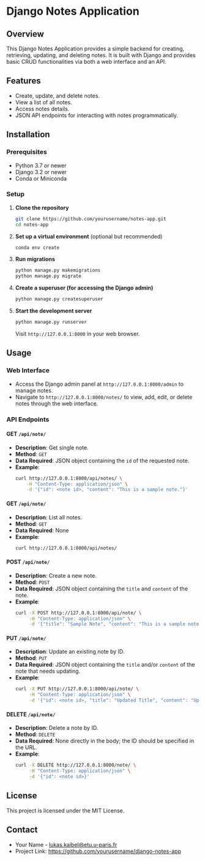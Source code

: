 # Django Notes Application

## Overview

This Django Notes Application provides a simple backend for creating, retrieving, updating, and deleting notes. It is built with Django and provides basic CRUD functionalities via both a web interface and an API.

## Features

- Create, update, and delete notes.
- View a list of all notes.
- Access notes details.
- JSON API endpoints for interacting with notes programmatically.

## Installation

### Prerequisites

- Python 3.7 or newer
- Django 3.2 or newer
- Conda or Miniconda

### Setup

1. **Clone the repository**

   ```bash
   git clone https://github.com/yourusername/notes-app.git
   cd notes-app
   ```

2. **Set up a virtual environment** (optional but recommended)

   ```bash
   conda env create
   ```

3. **Run migrations**

   ```bash
   python manage.py makemigrations
   python manage.py migrate
   ```

4. **Create a superuser (for accessing the Django admin)**

   ```bash
   python manage.py createsuperuser
   ```

5. **Start the development server**

   ```bash
   python manage.py runserver
   ```

   Visit `http://127.0.0.1:8000` in your web browser.

## Usage

### Web Interface

- Access the Django admin panel at `http://127.0.0.1:8000/admin` to manage notes.
- Navigate to `http://127.0.0.1:8000/notes/` to view, add, edit, or delete notes through the web interface.

### API Endpoints

#### GET `/api/note/`

- **Description**: Get single note.
- **Method**: `GET`
- **Data Required**: JSON object containing the `id` of the requested note.
- **Example**:
  ```bash
  curl http://127.0.0.1:8000/api/notes/ \
      -H "Content-Type: application/json" \
      -d '{"id": <note id>, "content": "This is a sample note."}'
  ```

#### GET `/api/note/`

- **Description**: List all notes.
- **Method**: `GET`
- **Data Required**: None
- **Example**:
  ```bash
  curl http://127.0.0.1:8000/api/notes/
  ```

#### POST `/api/note/`

- **Description**: Create a new note.
- **Method**: `POST`
- **Data Required**: JSON object containing the `title` and `content` of the note.
- **Example**:
  ```bash
  curl -X POST http://127.0.0.1:8000/api/note/ \
       -H "Content-Type: application/json" \
       -d '{"title": "Sample Note", "content": "This is a sample note."}'
  ```

#### PUT `/api/note/`

- **Description**: Update an existing note by ID.
- **Method**: `PUT`
- **Data Required**: JSON object containing the `title` and/or `content` of the note that needs updating.
- **Example**:
  ```bash
  curl -X PUT http://127.0.0.1:8000/api/note/ \
       -H "Content-Type: application/json" \
       -d '{"id": <note id>, "title": "Updated Title", "content": "Updated content of the note."}'
  ```

#### DELETE `/api/note/`

- **Description**: Delete a note by ID.
- **Method**: `DELETE`
- **Data Required**: None directly in the body; the ID should be specified in the URL.
- **Example**:
  ```bash
  curl -X DELETE http://127.0.0.1:8000/note/ \
       -H "Content-Type: application/json" \
       -d '{"id": <note id>}'
  ```

## License

This project is licensed under the MIT License.

## Contact

- Your Name - lukas.kaibel@etu.u-paris.fr
- Project Link: https://github.com/yourusername/django-notes-app
